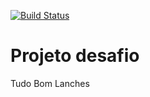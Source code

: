 [![Build Status](https://travis-ci.org/eliasreis54/TudoBomLanches.svg?branch=master)](https://travis-ci.org/eliasreis54/TudoBomLanches)
# Projeto desafio
Tudo Bom Lanches

